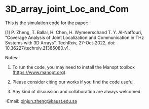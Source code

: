 # 3D_array_joint_Loc_and_Com

This is the simulation code for the paper:

[1] P. Zheng, T. Ballal, H. Chen, H. Wymeerschand T. Y. Al-Naffouri, “Coverage Analysis of Joint Localization and Communication in THz Systems with 3D Arrays”. TechRxiv, 27-Oct-2022, doi: 10.36227/techrxiv.21385080.v1. 

Notes:
1. To run the code, you may need to install the Manopt toolbox (https://www.manopt.org).

2. Please consider citing our works if you find the code useful. 

3. Any kind of discussion and collaboration are always welcomed. 

-Email: pinjun.zheng@kaust.edu.sa 
